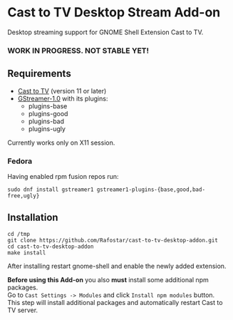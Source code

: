 # Cast to TV Desktop Stream Add-on
Desktop streaming support for GNOME Shell Extension Cast to TV.

### WORK IN PROGRESS. NOT STABLE YET!

## Requirements
* [Cast to TV](https://github.com/Rafostar/gnome-shell-extension-cast-to-tv) (version 11 or later)
* [GStreamer-1.0](https://gstreamer.freedesktop.org) with its plugins:
  * plugins-base
  * plugins-good
  * plugins-bad
  * plugins-ugly

Currently works only on X11 session.

### Fedora
Having enabled rpm fusion repos run:
```
sudo dnf install gstreamer1 gstreamer1-plugins-{base,good,bad-free,ugly}
```

## Installation
```
cd /tmp
git clone https://github.com/Rafostar/cast-to-tv-desktop-addon.git
cd cast-to-tv-desktop-addon
make install
```
After installing restart gnome-shell and enable the newly added extension.

**Before using this Add-on** you also **must** install some additional npm packages.<br>
Go to `Cast Settings -> Modules` and click `Install npm modules` button.<br>
This step will install additional packages and automatically restart Cast to TV server.
